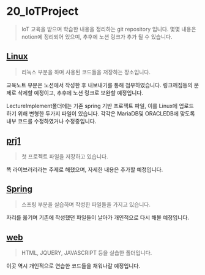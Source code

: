 # 20_IoTProject

> IoT 교육을 받으며 학습한 내용을 정리하는 git repository 입니다. 몇몇 내용은 notion에 정리되어 있으며, 추후에 노션 링크가 추가 될 수 있습니다.



## [Linux](./Linux)

> 리눅스 부분을 하며 사용된 코드들을 저장하는 장소입니다.

교육노트 부분은 노션에서 작성한 후 내보내기를 통해 첨부하였습니다. 링크깨짐등의 문제로 삭제할 예정이고, 추후에 노션 링크로 보완할 예정입니다.

 LectureImplement폴더에는 기존 spring 기반 프로젝트 파일, 이를 Linux에 업로드 하기 위해 변형한 두가지 파일이 있습니다. 각각은 MariaDB및 ORACLEDB에 맞도록 내부 코드를 수정하였거나 수정중입니다. 

## [prj1](./prj1)

> 첫 프로젝트 파일을 저장하고 있습니다.

똑 라이브러리라는 주제로 해했으며, 자세한 내용은 추가할 예정입니다.

## [Spring](./spring)

> 스프링 부분을 실습하며 작성한 파일들을 가지고 있습니다.

자리를 옮기며 기존에 작성했던 파일들이 날아가 개인적으로 다시 해볼 예정입니다.

## [web](./web)

> HTML, JQUERY, JAVASCRIPT 등을 실습한 폴더입니다.

이곳 역시 개인적으로 연습한 코드들을 채워나갈 예정입니다.


